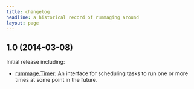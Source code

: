 ```yaml
---
title: changelog
headline: a historical record of rummaging around
layout: page
---
```

## 1.0 (2014-03-08)

Initial release including:

 - [rummage.Timer](http://zman.io/rummage/api/#rummage.Timer): An interface for scheduling tasks to run one or more times at some point in the future.